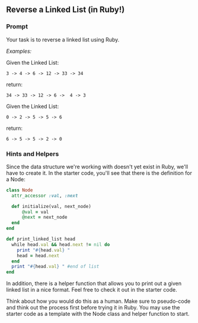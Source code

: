 ## Reverse a Linked List (in Ruby!)

### Prompt ###

Your task is to reverse a linked list using Ruby.

*Examples:*

Given the Linked List:

```3 -> 4 -> 6 -> 12 -> 33 -> 34 ```

return:

```34 -> 33 -> 12 -> 6 ->  4 -> 3```

Given the Linked List:

```0 -> 2 -> 5 -> 5 -> 6```

return:

```6 -> 5 -> 5 -> 2 -> 0```

### Hints and Helpers ###

Since the data structure we're working with doesn't yet exist in Ruby, we'll have to create it. In the starter code, you'll see that there is the definition for a Node:

```rb
class Node
  attr_accessor :val, :next

  def initialize(val, next_node)
      @val = val
      @next = next_node
  end
end

def print_linked_list head
  while head.val && head.next != nil do
    print "#{head.val} "
    head = head.next
  end
  print "#{head.val} " #end of list
end
```

In addition, there is a helper function that allows you to print out a given linked list in a nice format. Feel free to check it out in the starter code.

Think about how you would do this as a human. Make sure to pseudo-code and think out the process first before trying it in Ruby. You may use the starter code as a template with the Node class and helper function to start.
